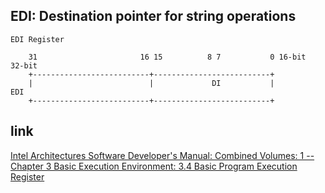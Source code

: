 EDI: Destination pointer for string operations
---------------------------------------------------------------------

```
EDI Register

    31                       16 15          8 7           0 16-bit  32-bit
    +--------------------------+--------------------------+
    |                          |             DI           |          EDI
    +--------------------------+--------------------------+
```



## link

  [Intel Architectures Software Developer's Manual: Combined Volumes: 1 -- Chapter 3 Basic Execution Environment: 3.4 Basic Program Execution Register](https://software.intel.com/en-us/articles/intel-sdm)
